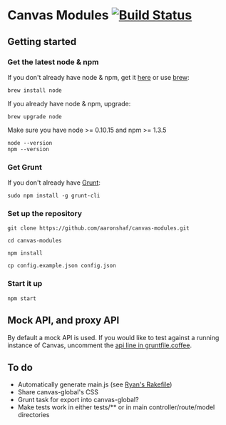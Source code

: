 # Canvas Modules [![Build Status](https://travis-ci.org/aaronshaf/canvas-modules.png?branch=master)](https://travis-ci.org/aaronshaf/canvas-modules)

## Getting started

### Get the latest node & npm

If you don't already have node & npm, get it [here](http://nodejs.org/) or use [brew](http://brew.sh/):
```
brew install node
```

If you already have node & npm, upgrade:

```
brew upgrade node
```

Make sure you have node >= 0.10.15 and npm >= 1.3.5

```
node --version
npm --version
```

### Get Grunt

If you don't already have [Grunt](http://gruntjs.com/):
```
sudo npm install -g grunt-cli
```

### Set up the repository

```
git clone https://github.com/aaronshaf/canvas-modules.git
```

```
cd canvas-modules
```

```
npm install
```

```
cp config.example.json config.json
```

### Start it up

```
npm start
```

## Mock API, and proxy API

By default a mock API is used. If you would like to test against a running instance of Canvas, uncomment the [api line in gruntfile.coffee](https://github.com/aaronshaf/canvas-modules/blob/master/gruntfile.coffee#L17).

## To do

* Automatically generate main.js (see [Ryan's Rakefile](https://github.com/rpflorence/canvas-client-app/blob/aafa96e50fe529fab35e4c1ed79f73fa3ec7d760/Rakefile#L34-L59))
* Share canvas-global's CSS
* Grunt task for export into canvas-global?
* Make tests work in either tests/** or in main controller/route/model directories
